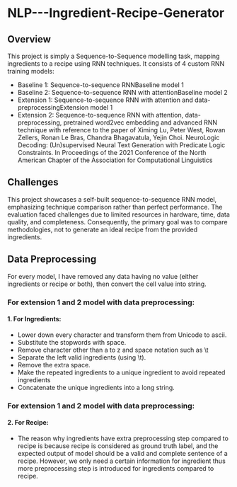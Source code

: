 # NLP---Ingredient-Recipe-Generator
## Overview
This project is simply a Sequence-to-Sequence modelling task, mapping ingredients to a recipe using RNN techniques. It consists of 4 custom RNN training models:
- Baseline 1: Sequence-to-sequence RNNBaseline model 1
- Baseline 2: Sequence-to-sequence RNN with attentionBaseline model 2
- Extension 1: Sequence-to-sequence RNN with attention and data-preprocessingExtension model 1
- Extension 2: Sequence-to-sequence RNN with attention, data-preprocessing, pretrained word2vec embedding and advanced RNN technique with reference to the paper of Ximing Lu, Peter West, Rowan Zellers, Ronan Le Bras, Chandra Bhagavatula, Yejin Choi. NeuroLogic Decoding: (Un)supervised Neural Text Generation with Predicate Logic Constraints. In Proceedings of the 2021 Conference of the North American Chapter of the Association for Computational Linguistics

## Challenges
This project showcases a self-built sequence-to-sequence RNN model, emphasizing technique comparison rather than perfect performance. The evaluation faced challenges due to limited resources in hardware, time, data quality, and completeness. Consequently, the primary goal was to compare methodologies, not to generate an ideal recipe from the provided ingredients.

## Data Preprocessing
For every model, I have removed any data having no value (either ingredients or recipe or both), then convert the cell value into string.

### For extension 1 and 2 model with data preprocessing:

#### 1. For Ingredients:
- Lower down every character and transform them from Unicode to ascii.
- Substitute the stopwords with space.
- Remove character other than a to z and space notation such as \t
- Separate the left valid ingredients (using \t).
- Remove the extra space.
- Make the repeated ingredients to a unique ingredient to avoid repeated ingredients
- Concatenate the unique ingredients into a long string.

### For extension 1 and 2 model with data preprocessing:

#### 2. For Recipe:
- The reason why ingredients have extra preprocessing step compared to recipe is because recipe is considered as ground truth label, and the expected output of model should be a valid and complete sentence of a recipe. However, we only need a certain information for ingredient thus more preprocessing step is introduced for ingredients compared to recipe.
